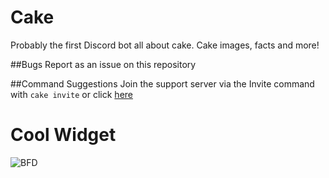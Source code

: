 # Cake
Probably the first Discord bot all about cake. Cake images, facts and more!

##Bugs
Report as an issue on this repository

##Command Suggestions
Join the support server via the Invite command with `cake invite` or click [here](https://discord.gg/JMNzKyf)

# Cool Widget

![BFD](https://botsfordiscord.com/api/v1/bots/447790972475015208/embed)
